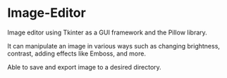 # Image-Editor

Image editor using Tkinter as a GUI framework and the Pillow library.

It can manipulate an image in various ways such as changing brightness, contrast, adding effects like Emboss, and more.

Able to save and export image to a desired directory.
